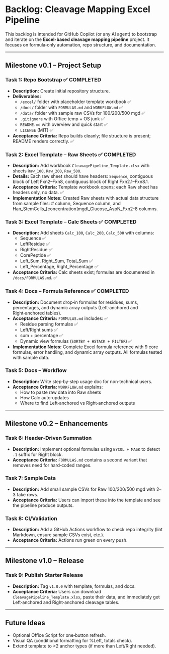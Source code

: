 # Backlog: Cleavage Mapping Excel Pipeline

This backlog is intended for GitHub Copilot (or any AI agent) to bootstrap and iterate on the **Excel-based cleavage mapping pipeline** project. It focuses on formula‑only automation, repo structure, and documentation.

---

## Milestone v0.1 – Project Setup

### Task 1: Repo Bootstrap ✅ COMPLETED
- **Description:** Create initial repository structure.
- **Deliverables:**
  - `/excel/` folder with placeholder template workbook ✅
  - `/docs/` folder with `FORMULAS.md` and `WORKFLOW.md` ✅
  - `/data/` folder with sample raw CSVs for 100/200/500 mgd ✅
  - `.gitignore` with Office temp + OS junk ✅
  - `README.md` with overview and quick start ✅
  - `LICENSE` (MIT) ✅
- **Acceptance Criteria:** Repo builds cleanly; file structure is present; README renders correctly. ✅

### Task 2: Excel Template – Raw Sheets ✅ COMPLETED
- **Description:** Add workbook `CleavagePipeline_Template.xlsx` with sheets `Raw_100`, `Raw_200`, `Raw_500`.
- **Details:** Each raw sheet should have headers: `Sequence`, contiguous block of Left Fxn2–Fxn8, contiguous block of Right Fxn2.1–Fxn8.1.
- **Acceptance Criteria:** Template workbook opens; each Raw sheet has headers only, no data. ✅
- **Implementation Notes:** Created Raw sheets with actual data structure from sample files: # column, Sequence column, and Han_StemCells_[concentration]mgdl_Glucose_AspN_Fxn2-8 columns.

### Task 3: Excel Template – Calc Sheets ✅ COMPLETED
- **Description:** Add sheets `Calc_100`, `Calc_200`, `Calc_500` with columns:
  - Sequence ✅
  - LeftResidue ✅
  - RightResidue ✅
  - CorePeptide ✅
  - Left_Sum, Right_Sum, Total_Sum ✅
  - Left_Percentage, Right_Percentage ✅
- **Acceptance Criteria:** Calc sheets exist; formulas are documented in `/docs/FORMULAS.md`. ✅

### Task 4: Docs – Formula Reference ✅ COMPLETED
- **Description:** Document drop‑in formulas for residues, sums, percentages, and dynamic array outputs (Left‑anchored and Right‑anchored tables).
- **Acceptance Criteria:** `FORMULAS.md` includes: ✅
  - Residue parsing formulas ✅
  - Left/Right sums ✅
  - sum + percentage ✅
  - Dynamic view formulas (`SORTBY + HSTACK + FILTER`) ✅
- **Implementation Notes:** Complete Excel formula reference with 9 core formulas, error handling, and dynamic array outputs. All formulas tested with sample data.

### Task 5: Docs – Workflow
- **Description:** Write step‑by‑step usage doc for non‑technical users.
- **Acceptance Criteria:** `WORKFLOW.md` explains:
  - How to paste raw data into Raw sheets
  - How Calc auto‑updates
  - Where to find Left‑anchored vs Right‑anchored outputs

---

## Milestone v0.2 – Enhancements

### Task 6: Header‑Driven Summation
- **Description:** Implement optional formulas using `BYCOL + MASK` to detect `.1` suffix for Right block.
- **Acceptance Criteria:** `FORMULAS.md` contains a second variant that removes need for hard‑coded ranges.

### Task 7: Sample Data
- **Description:** Add small sample CSVs for Raw 100/200/500 mgd with 2–3 fake rows.
- **Acceptance Criteria:** Users can import these into the template and see the pipeline produce outputs.

### Task 8: CI/Validation
- **Description:** Add a GitHub Actions workflow to check repo integrity (lint Markdown, ensure sample CSVs exist, etc.).
- **Acceptance Criteria:** Actions run green on every push.

---

## Milestone v1.0 – Release

### Task 9: Publish Starter Release
- **Description:** Tag `v1.0.0` with template, formulas, and docs.
- **Acceptance Criteria:** Users can download `CleavagePipeline_Template.xlsx`, paste their data, and immediately get Left‑anchored and Right‑anchored cleavage tables.

---

## Future Ideas
- Optional Office Script for one‑button refresh.
- Visual QA (conditional formatting for %Left, totals check).
- Extend template to >2 anchor types (if more than Left/Right needed).

